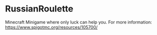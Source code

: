 # RussianRoulette
Minecraft Minigame where only luck can help you.
For more information: https://www.spigotmc.org/resources/105700/

